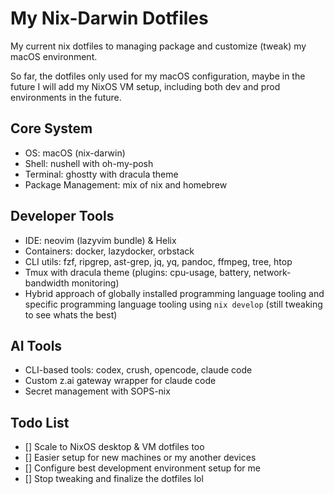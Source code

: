 # My Nix-Darwin Dotfiles

My current nix dotfiles to managing package and customize (tweak) my macOS environment.

So far, the dotfiles only used for my macOS configuration, maybe in the future I will add my NixOS VM setup, including both dev and prod environments in the future.

## Core System

- OS: macOS (nix-darwin)
- Shell: nushell with oh-my-posh 
- Terminal: ghostty with dracula theme
- Package Management: mix of nix and homebrew 

## Developer Tools

- IDE: neovim (lazyvim bundle) & Helix
- Containers: docker, lazydocker, orbstack
- CLI utils: fzf, ripgrep, ast-grep, jq, yq, pandoc, ffmpeg, tree, htop
- Tmux with dracula theme (plugins: cpu-usage, battery, network-bandwidth monitoring)
- Hybrid approach of globally installed programming language tooling and specific programming language tooling using `nix develop` (still tweaking to see whats the best)

## AI Tools

- CLI-based tools: codex, crush, opencode, claude code
- Custom z.ai gateway wrapper for claude code
- Secret management with SOPS-nix

## Todo List
- [] Scale to NixOS desktop & VM dotfiles too
- [] Easier setup for new machines or my another devices
- [] Configure best development environment setup for me
- [] Stop tweaking and finalize the dotfiles lol
